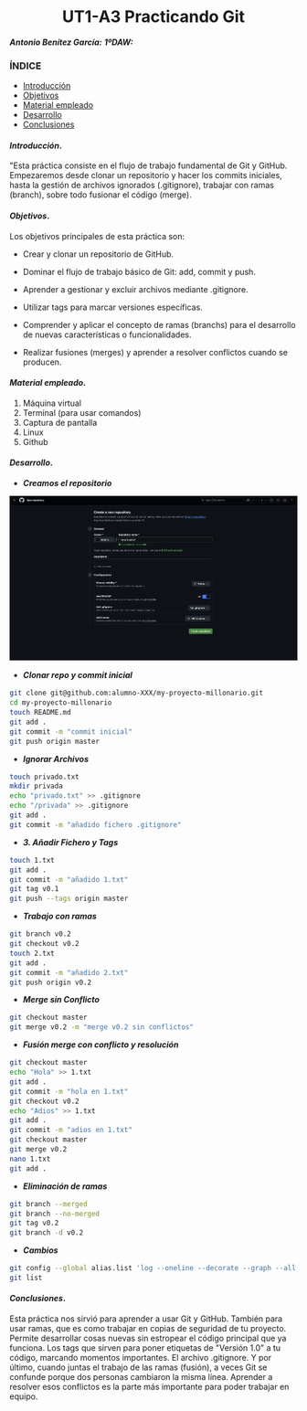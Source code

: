 
<center>

# UT1-A3 Practicando Git


</center>

***Antonio Benítez García:***
***1ºDAW:*** 

### ÍNDICE

+ [Introducción](#id1)
+ [Objetivos](#id2)
+ [Material empleado](#id3)
+ [Desarrollo](#id4)
+ [Conclusiones](#id5)


#### ***Introducción***. <a name="id1"></a>

"Esta práctica consiste en el flujo de trabajo fundamental de Git y GitHub. Empezaremos desde clonar un repositorio y hacer los commits iniciales, hasta la gestión de archivos ignorados (.gitignore), trabajar con ramas (branch), sobre todo fusionar el código (merge).

#### ***Objetivos***. <a name="id2"></a>

Los objetivos principales de esta práctica son:

- Crear y clonar un repositorio de GitHub.

- Dominar el flujo de trabajo básico de Git: add, commit y push.

- Aprender a gestionar y excluir archivos mediante .gitignore.

- Utilizar tags para marcar versiones específicas.

- Comprender y aplicar el concepto de ramas (branchs) para el desarrollo de nuevas características o funcionalidades.

- Realizar fusiones (merges) y aprender a resolver conflictos cuando se producen.

#### ***Material empleado***. <a name="id3"></a>

1. Máquina virtual
2. Terminal (para usar comandos)
3. Captura de pantalla
4. Linux
5. Github 

#### ***Desarrollo***. <a name="id4"></a>

- ***Creamos el repositorio*** 

![Mi Foto](img/crear-repo.png)


- ***Clonar repo y commit inicial***

```bash
git clone git@github.com:alumno-XXX/my-proyecto-millonario.git
cd my-proyecto-millonario
touch README.md
git add .
git commit -m "commit inicial"
git push origin master
```

- ***Ignorar Archivos***

```bash
touch privado.txt
mkdir privada
echo "privado.txt" >> .gitignore
echo "/privada" >> .gitignore
git add .
git commit -m "añadido fichero .gitignore"
```

- ***3. Añadir Fichero y Tags***

```bash
touch 1.txt
git add .
git commit -m "añadido 1.txt"
git tag v0.1
git push --tags origin master
```

- ***Trabajo con ramas***

```bash
git branch v0.2
git checkout v0.2
touch 2.txt
git add .
git commit -m "añadido 2.txt"
git push origin v0.2
```
- ***Merge sin Conflicto***

```bash
git checkout master
git merge v0.2 -m "merge v0.2 sin conflictos"
```
- ***Fusión merge con conflicto y resolución***

```bash
git checkout master
echo "Hola" >> 1.txt
git add .
git commit -m "hola en 1.txt"
git checkout v0.2
echo "Adios" >> 1.txt
git add .
git commit -m "adios en 1.txt"
git checkout master
git merge v0.2
nano 1.txt
git add .
```

- ***Eliminación de ramas***

```bash
git branch --merged
git branch --no-merged
git tag v0.2
git branch -d v0.2
```

- ***Cambios***

```bash
git config --global alias.list 'log --oneline --decorate --graph --all'
git list
```
#### ***Conclusiones***. <a name="id5"></a>

Esta práctica nos sirvió para aprender a usar Git y GitHub.
También para usar ramas, que es como trabajar en copias de seguridad de tu proyecto. Permite desarrollar cosas nuevas sin estropear el código principal que ya funciona.
Los tags que sirven para poner etiquetas de "Versión 1.0" a tu código, marcando momentos importantes. El archivo .gitignore. Y por último, cuando juntas el trabajo de las ramas (fusión), a veces Git se confunde porque dos personas cambiaron la misma línea. Aprender a resolver esos conflictos es la parte más importante para poder trabajar en equipo.
